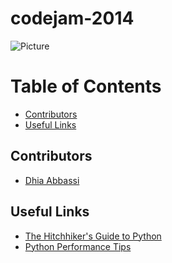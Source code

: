 codejam-2014
============
![Picture](https://fbcdn-sphotos-b-a.akamaihd.net/hphotos-ak-ash3/t1.0-9/1977277_10151848996591157_1676416547_n.png)

# Table of Contents
 
* [Contributors](#team-members)
* [Useful Links](#links) 
 
## <a name="team-members"></a>Contributors
* [Dhia Abbassi](https://plus.google.com/u/0/+DhiaAbbassi "Dhia Google Profile")

## <a name="links"></a>Useful Links
* [The Hitchhiker's Guide to Python](http://docs.python-guide.org/en/latest/ "Guide to Python")
* [Python Performance Tips](https://wiki.python.org/moin/PythonSpeed/PerformanceTips "Python Performance Tips")

